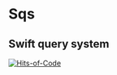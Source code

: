 # Sqs
Swift query system
--

[![Hits-of-Code](https://hitsofcode.com/github/chchrn/sqs)](https://hitsofcode.com/view/github/chchrn/sqs)

